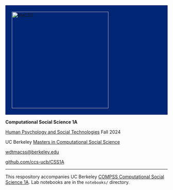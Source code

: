 <div style="background-color: #002676; padding: 20px;">
<img src="https://macss.berkeley.edu/wp-content/uploads/2023/09/UCBMaCSS_Logo_2Color_Reverse_TaglineB.png" alt="MaCSS" width="300">
</div>

**Computational Social Science 1A**

[Human Psychology and Social Technologies](https://classes.berkeley.edu/content/2024-fall-compss-214a-001-lec-001) Fall 2024

UC Berkeley [Masters in Computational Social Science](https://macss.berkeley.edu/about/)

[wdtmacss@berkeley.edu](mailto:wdtmacss@berkeley.edu)

[github.com/ccs-ucb/CSS1A](https://github.com/ccs-ucb/CSS1A)

---

This respository accompanies UC Berkeley [COMPSS Computational Social Science 1A](https://classes.berkeley.edu/content/2024-fall-compss-214a-001-lec-001). Lab notebooks are in the `notebooks/` directory.  